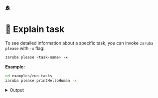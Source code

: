 <!--startTocHeader-->
[🏠](README.md)
# 🔎 Explain task
<!--endTocHeader-->

To see detailed information about a specific task, you can invoke `zaruba please` with `-x` flag:

```bash
zaruba please <task-name> -x
```

__Example:__

<!--startCode-->
```bash
cd examples/run-tasks
zaruba please printHelloHuman -x
```
 
<details>
<summary>Output</summary>
 
```````
## Information

File Location:

    /home/gofrendi/zaruba/docs/examples/run-tasks/index.zaruba.yaml

Should Sync Env:

    false

Type:

    command


## Start

* `bash`
* `-c`
* `echo ${GREETINGS} ${ZARUBA_INPUT_HUMAN_NAME}`


## Inputs


### Inputs.humanName

Prompt:

    Your name

Default Value:

    human

Secret:

    false


## Envs


### Envs.GREETINGS

From:

    GREETINGS

Default:

    hello
```````
</details>
<!--endCode-->


<!--startTocSubTopic-->
<!--endTocSubTopic-->